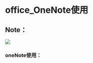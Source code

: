 
# office_OneNote使用
## Note：  
 ![](https://github.com/openthos/community-analysis/blob/master/pic/using-instractions-pic/wps-email.png)

### oneNote使用：  

